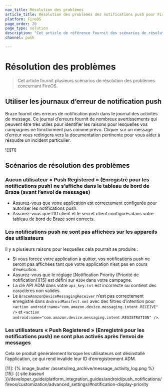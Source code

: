 ```yaml
---
nav_title: Résolution des problèmes
article_title: Résolution des problèmes des notifications push pour FireOS
platform: FireOS
page_order: 20
page_type: solution
description: "Cet article de référence fournit des scénarios de résolution des problèmes FireOS pour les problèmes que vous pourriez rencontrer avec des notifications push."
channel: push

---
```


# Résolution des problèmes

> Cet article fournit plusieurs scénarios de résolution des problèmes concernant FireOS.

## Utiliser les journaux d’erreur de notification push

Braze fournit des erreurs de notification push dans le journal des activités de message. Ce journal d’erreurs fournit de nombreux avertissements qui peuvent être très utiles pour identifier les raisons pour lesquelles vos campagnes ne fonctionnent pas comme prévu. Cliquer sur un message d’erreur vous redirigera vers la documentation pertinente pour vous aider à résoudre un incident particulier.

![][11]

## Scénarios de résolution des problèmes

### Aucun utilisateur « Push Registered » (Enregistré pour les notifications push) ne s’affiche dans le tableau de bord de Braze (avant l’envoi de messages)

- Assurez-vous que votre application est correctement configurée pour autoriser les notifications push.
- Assurez-vous que l’ID client et le secret client configurés dans votre tableau de bord de Braze sont corrects.

### Les notifications push ne sont pas affichées sur les appareils des utilisateurs

Il y a plusieurs raisons pour lesquelles cela pourrait se produire :

- Si vous forcez votre application à quitter, vos notifications push ne seront pas affichées tant que votre application n’est pas en cours d’exécution.
- Assurez-vous que le réglage [Notification Priority (Priorité de notification)][15] est défini sur `HIGH` dans votre campagne.
- La clé API ADM dans votre `api_key.txt` est incorrecte ou contient des caractères non valides.
- Le `BrazeAmazonDeviceMessagingReceiver` n’est pas correctement enregistré dans `AndroidManifest.xml` avec des filtres d’intention pour `<action android:name="com.amazon.device.messaging.intent.RECEIVE" />` et `<action android:name="com.amazon.device.messaging.intent.REGISTRATION" />`.

### Les utilisateurs « Push Registered » (Enregistré pour les notifications push) ne sont plus activés après l’envoi de messages

Cela se produit généralement lorsque les utilisateurs ont désinstallé l’application, ce qui rend invalide leur ID d’enregistrement ADM.

[11]: {% image_buster /assets/img_archive/message_activity_log.png %}
[15]: {{ site.baseurl }}/developer_guide/platform_integration_guides/android/push_notifications/fireos/customization/advanced_settings/#notification-display-priority
